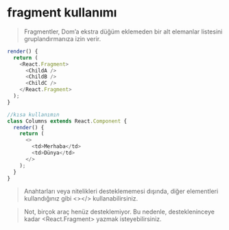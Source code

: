 # fragment kullanımı
> Fragmentler, Dom’a ekstra düğüm eklemeden bir alt elemanlar listesini gruplandırmanıza izin verir.

```javascript
render() {
  return (
    <React.Fragment>
      <ChildA />
      <ChildB />
      <ChildC />
    </React.Fragment>
  );
}

//kısa kullanımın
class Columns extends React.Component {
  render() {
    return (
      <>
        <td>Merhaba</td>
        <td>Dünya</td>
      </>
    );
  }
}

```

>Anahtarları veya nitelikleri desteklememesi dışında, diğer elementleri kullandığınız gibi <></> kullanabilirsiniz.

>Not, birçok araç henüz desteklemiyor. Bu nedenle, destekleninceye kadar <React.Fragment> yazmak isteyebilirsiniz.
